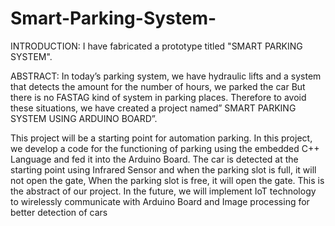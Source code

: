# Smart-Parking-System-
INTRODUCTION:
I have fabricated a prototype titled "SMART PARKING SYSTEM".

ABSTRACT:
In today’s parking system, we have hydraulic lifts and a system that detects the amount 
for the number of hours, we parked the car But there is no FASTAG kind of system in 
parking places.
Therefore to avoid these situations, we have created a project named” SMART 
PARKING SYSTEM USING ARDUINO BOARD”. 

This project will be a starting point 
for automation parking.
In this project, we develop a code for the functioning of parking 
using the embedded C++ Language and fed it into the Arduino Board.
The car is detected 
at the starting point using Infrared Sensor and when the parking slot is full, it will not 
open the gate, When the parking slot is free, it will open the gate. This is the abstract of 
our project.
In the future, we will implement IoT technology to wirelessly communicate with Arduino 
Board and Image processing for better detection of cars
